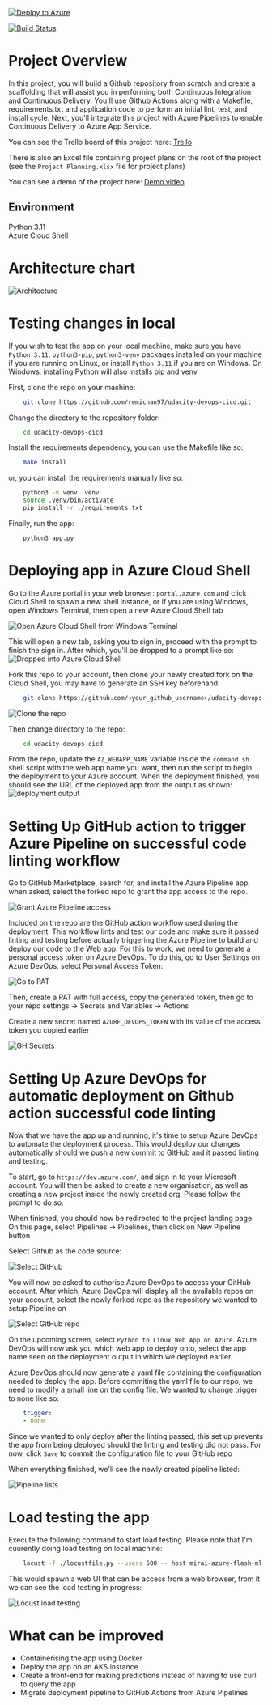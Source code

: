 [![Deploy to Azure](https://github.com/remichan97/udacity-devops-cicd/actions/workflows/python.yaml/badge.svg)](https://github.com/remichan97/udacity-devops-cicd/actions/workflows/python.yaml)  

[![Build Status](https://dev.azure.com/binhtruongvu97/udacity-devops/_apis/build/status%2Fremichan97.udacity-devops-cicd?branchName=main)](https://dev.azure.com/binhtruongvu97/udacity-devops/_build/latest?definitionId=3&branchName=main)

# Project Overview
In this project, you will build a Github repository from scratch and create a scaffolding that will assist you in performing both Continuous Integration and Continuous Delivery. You'll use Github Actions along with a Makefile, requirements.txt and application code to perform an initial lint, test, and install cycle. Next, you'll integrate this project with Azure Pipelines to enable Continuous Delivery to Azure App Service.

You can see the Trello board of this project here: [Trello](https://trello.com/b/GfxFaGfN/udacity-project-2-board)  

There is also an Excel file containing project plans on the root of the project (see the ``Project Planning.xlsx`` file for project plans)

You can see a demo of the project here: [Demo video]()

## Environment
Python 3.11  
Azure Cloud Shell

# Architecture chart

![Architecture](./img/udacity-flow-charts.png)


# Testing changes in local

If you wish to test the app on your local machine, make sure you have ``Python 3.11``, ``python3-pip``, ``python3-venv`` packages installed on your machine if you are running on Linux, or install ``Python 3.11`` if you are on Windows. On Windows, installing Python will also installs pip and venv

First, clone the repo on your machine: 

```bash
	git clone https://github.com/remichan97/udacity-devops-cicd.git
```

Change the directory to the repository folder:
```bash
	cd udacity-devops-cicd
```

Install the requirements dependency, you can use the Makefile like so: 

```bash
	make install
```

or, you can install the requirements manually like so:

```bash
	python3 -m venv .venv
	source .venv/bin/activate
	pip install -r ./requirements.txt
```

Finally, run the app:

```bash
	python3 app.py
```

# Deploying app in Azure Cloud Shell
Go to the Azure portal in your web browser:
``
	portal.azure.com
`` and click Cloud Shell to spawn a new shell instance, or if you are using Windows, open Windows Terminal, then open a new Azure Cloud Shell tab

![Open Azure Cloud Shell from Windows Terminal](./img/open_azure_cloud_shell.png)  

This will open a new tab, asking you to sign in, proceed with the prompt to finish the sign in. After which, you'll be dropped to a prompt like so:  
![Dropped into Azure Cloud Shell](./img/azure-cloud-shell.png)  
  
Fork this repo to your account, then clone your newly created fork on the Cloud Shell, you may have to generate an SSH key beforehand:  

```bash
	git clone https://github.com/<your_github_username>/udacity-devops-cicd.git
```

![Clone the repo](./screenshots/cloudshell-repo-cloning.png)

Then change directory to the repo:  

```bash
	cd udacity-devops-cicd
```

From the repo, update the ``AZ_WEBAPP_NAME`` variable inside the ``command.sh`` shell script with the web app name you want, then run the script to begin the deployment to your Azure account. When the deployment finished, you should see the URL of the deployed app from the output as shown:  
![deployment output](./screenshots/azure-cloud-shell-deployment-finished.png)

# Setting Up GitHub action to trigger Azure Pipeline on successful code linting workflow

Go to GitHub Marketplace, search for, and install the Azure Pipeline app, when asked, select the forked repo to grant the app access to the repo.

![Grant Azure Pipeline access](./img/github-integration-grant-repo-access.png)

Included on the repo are the GitHub action workflow used during the deployment. This workflow lints and test our code and make sure it passed linting and testing before actually triggering the Azure Pipeline to build and deploy our code to the Web app. For this to work, we need to generate a personal access token on Azure DevOps. To do this, go to User Settings on Azure DevOps, select Personal Access Token:

![Go to PAT](./img/azure-devops-pat.png)  

Then, create a PAT with full access, copy the generated token, then go to your repo settings -> Secrets and Variables -> Actions

Create a new secret named ``AZURE_DEVOPS_TOKEN`` with its value of the access token you copied earlier

![GH Secrets](./img/gh_secrets.png)

# Setting Up Azure DevOps for automatic deployment on Github action successful code linting

Now that we have the app up and running, it's time to setup Azure DevOps to automate the deployment process. This would deploy our changes automatically should we push a new commit to GitHub and it passed linting and testing.  

To start, go to ``https://dev.azure.com/``, and sign in to your Microsoft account. You will then be asked to create a new organisation, as well as creating a new project inside the newly created org. Please follow the prompt to do so.

When finished, you should now be redirected to the project landing page. On this page, select Pipelines -> Pipelines, then click on New Pipeline button

Select Github as the code source:  

![Select GitHub](./img/azure-devops-new-pipeline-code.png)  

You will now be asked to authorise Azure DevOps to access your GitHub account. After which, Azure DevOps will display all the available repos on your account, select the newly forked repo as the repository we wanted to setup Pipeline on

![Select GitHub repo](./img/azure-pipeline-select-repo.png)

On the upcoming screen, select ``Python to Linux Web App on Azure``. Azure DevOps will now ask you which web app to deploy onto, select the app name seen on the deployment output in which we deployed earlier.

Azure DevOps should now generate a yaml file containing the configuration needed to deploy the app. Before commiting the yaml file to our repo, we need to modify a small line on the config file. We wanted to change trigger to none like so:

```yaml
	trigger:
	- none
```

Since we wanted to only deploy after the linting passed, this set up prevents the app from being deployed should the linting and testing did not pass. For now, click ``Save`` to commit the configuration file to your GitHub repo

When everything finished, we'll see the newly created pipeline listed:

![Pipeline lists](./img/azure-devops-pipelines.png)

# Load testing the app
Execute the following command to start load testing. Please note that I'm cuurently doing load testing on local machine: 

```bash
	locust -f ./locustfile.py --users 500 -- host mirai-azure-flash-ml.azurewebsites.net
```

This would spawn a web UI that can be access from a web browser, from it we can see the load testing in progress:

![Locust load testing](./screenshots/locust-loadtestingpng.png)

# What can be improved
 - Containerising the app using Docker
 - Deploy the app on an AKS instance
 - Create a front-end for making predictions instead of having to use curl to query the app
 - Migrate deployment pipeline to GitHub Actions from Azure Pipelines